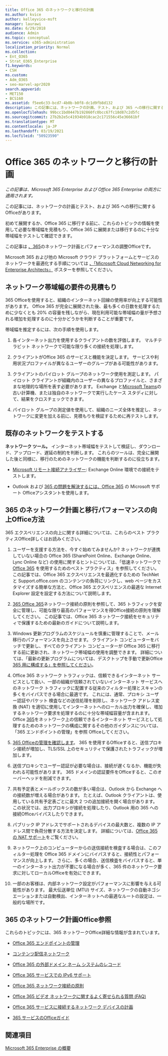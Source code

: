 ```yaml
---
title: Office 365 のネットワークと移行の計画
ms.author: kvice
author: kelleyvice-msft
manager: laurawi
ms.date: 6/29/2018
audience: Admin
ms.topic: conceptual
ms.service: o365-administration
localization_priority: Normal
ms.collection:
- Ent_O365
- Strat_O365_Enterprise
f1.keywords:
- CSH
ms.custom:
- Adm_O365
- seo-marvel-apr2020
search.appverid:
- MET150
- BCS160
ms.assetid: f5ee6c33-bcd7-4b0b-b0f8-dc1d9fb8d132
description: この記事には、ネットワークの計画、テスト、および 365 への移行に関するOfficeがあります。
ms.openlocfilehash: 99bcc1bd0447b192860fc0bcc67fc18d87c2d5fc
ms.sourcegitcommit: 27b2b2e5c41934b918cac2c171556c45e36661bf
ms.translationtype: MT
ms.contentlocale: ja-JP
ms.lasthandoff: 03/19/2021
ms.locfileid: "50923590"
---
```

# <a name="network-and-migration-planning-for-office-365"></a>Office 365 のネットワークと移行の計画

*この記事は、Microsoft 365 Enterprise および Office 365 Enterprise の両方に適用されます。*

この記事には、ネットワークの計画とテスト、および 365 への移行に関するOfficeがあります。
  
初めて展開するか、Office 365 に移行する前に、これらのトピックの情報を使用して必要な帯域幅を見積もり、Office 365 に展開または移行するのに十分な帯域幅をテストして確認できます。

この記事は [、365](./network-planning-and-performance.md)のネットワーク計画とパフォーマンスの調整Officeです。

Microsoft 365 および他の Microsoft クラウド プラットフォームとサービスのネットワークを最適化する手順については [、「Microsoft Cloud Networking for Enterprise Architects」](../solutions/cloud-architecture-models.md) ポスターを参照してください。
   
## <a name="estimate-network-bandwidth-requirements"></a>ネットワーク帯域幅の要件の見積もり
<a name="EstimateBandwidthRequirements"> </a>

365 Officeを使用すると、組織のインターネット回線の使用率が向上する可能性があります。 Office 365 が完全に展開された後、最も多くの日数を処理するために少なくとも 20% の容量を残しながら、現在利用可能な帯域幅の量が予想される増加を処理するのに十分かどうかを判断することが重要です。
  
帯域幅を推定するには、次の手順を使用します。
  
1. 各インターネット出力を使用するクライアントの数を評価します。 マルチテラビット ネットワークで可能な限り多くの接続を処理します。 
    
2. クライアントがOffice 365 のサービスと機能を決定します。 サービスや利用状況プロファイルが異なるユーザーのグループがある可能性があります。
    
3. クライアントのパイロット グループのネットワーク使用を測定します。 パイロット クライアントが組織内のユーザーの異なるプロファイルと、さまざまな地理的な場所を表す必要があります。 Exchange と[Microsoft Teams](/microsoftteams/prepare-network)の古い計算機、[](https://techcommunity.microsoft.com/t5/exchange-team-blog/announcing-the-exchange-client-network-bandwidth-calculator-beta/ba-p/601744)または独自のネットワークで実行[](https://www.microsoft.com/itshowcase/Article/Content/631/Optimizing-network-performance-for-Microsoft-Office-365)したケース スタディに対して、結果をクロスチェックできます。 
    
4. パイロット グループの測定値を使用して、組織のニーズ全体を推定し、ネットワークに変更を加える前に、見積もりを検証するために再テストします。
    
## <a name="test-your-existing-network"></a>既存のネットワークをテストする
<a name="calculators"> </a>

 **ネットワーク ツール。** インターネット帯域幅をテストして検証し、ダウンロード、アップロード、遅延の制約を判断します。 これらのツールは、完全に展開した後と同様に、移行のためのネットワークの機能を判断するのに役立ちます。 
    
- [Microsoft リモート接続アナライザー](https://go.microsoft.com/fwlink/p/?LinkId=517243): Exchange Online 環境での接続をテストします。
    
- Outlook および [365 の問題を解決するには、Office 365](https://diagnostics.office.com/#/Download?env=SOC) の Microsoft サポート Officeアシスタントを使用します。 
    
## <a name="best-practices-for-network-planning-and-improving-migration-performance-for-office-365"></a>365 のネットワーク計画と移行パフォーマンスの向上Office方法
<a name="BestPractices"> </a>

365 エクスペリエンスの向上に関する詳細については、これらのベスト プラクティスOffice詳しくはお読みください。
  
1. ユーザーを支援する方法を、今すぐ始めてみませんか? ネットワークが連携していない場合の Office 365 (SharePoint Online、Exchange Online、Lync Online など) の使用に関するヒントについては、「低速ネットワークで [Office 365](https://support.office.com/article/fd16c8d2-4799-4c39-8fd7-045f06640166) を使用するためのベスト プラクティス」を参照してください。 この記事では、Office 365 エクスペリエンスを最適化するための TechNet と Support.office.com のコンテンツの負荷にリンクし、web ページをカスタマイズする簡単な方法と、Office 365 エクスペリエンスの最適な Internet Explorer 設定を設定する方法について説明します。 
    
2. [365 Office 365](./microsoft-365-network-connectivity-principles.md)ネットワーク接続の原則を参照して、365 トラフィックを安全に管理し、可能な限り最高のパフォーマンスを得Office接続の原則を理解してください。 この記事では、Office 365 ネットワーク接続をセキュリティで保護するための最新のガイドについて説明します。 
    
3. Windows 更新プログラムのスケジュールを慎重に管理することで、メール移行のパフォーマンスを向上させます。 クライアント コンピューターをバッチで更新し、すべてのクライアント コンピューターが Office 365 に移行する前に更新され、ネットワーク帯域幅の使用を調整できます。 詳細については、「最新の更新プログラムについては、デスクトップを手動で更新Office [365 用に構成する」を参照してください](https://support.microsoft.com/gp/office-2013-365-update)。
    
4. Office 365 ネットワーク トラフィックは、信頼できるインターネット サービスとして扱い、一部の組織が信頼されていないインターネット サービスへのネットワーク トラフィックに配置する従来のフィルター処理とスキャンの多くをバイパスできる場合に最適です。 これには、通常、プロキシ ユーザー認証やパケット 検査などの送信処理を削除し、ネットワーク アドレス変換 (NAT) を適切に使用してインターネットへのローカル出力を確保し、増加するネットワーク要求を処理するのに十分な帯域幅容量が含まれます。 Office [365](https://support.office.com/article/99cab9d4-ef59-4207-9f2b-3728eb46bf9a)をネットワーク上の信頼できるインターネット サービスとして処理するためのネットワークの構成に関するその他のガイダンスについては、「365 エンドポイントの管理」を参照 Officeしてください。
    
1. [365 Officeの管理を確認します](https://support.office.com/article/99cab9d4-ef59-4207-9f2b-3728eb46bf9a)。 365 を使用するOfficeすると、送信プロキシ接続が増加し、TLS/SSL 上のセキュリティで保護されたトラフィックが増加します。
    
2. 送信プロキシでユーザー認証が必要な場合は、接続が遅くなるか、機能が失われる可能性があります。 365 ドメインの認証要件をOfficeすると、このオーバーヘッドを削減できます。
    
3. 共有予定表とメールボックスの数が多い場合は、Outlook から Exchange への接続数が増える場合があります。 たとえば、Outlook クライアントは、使用している共有予定表ごとに最大 2 つの追加接続を開く場合があります。 この状況では、出力プロキシが接続を処理したり、Outlook 用の 365 への接続Officeバイパスしたりできます。
    
4. パブリック IP アドレスでサポートされるデバイスの最大数と、複数の IP アドレス間で負荷分散する方法を決定します。 詳細については、[Office 365 の NAT サポート](nat-support-with-microsoft-365.md)をご覧ください。
    
5. ネットワーク上のコンピューターからの送信接続を検査する場合は、このフィルター処理を Office 365 ドメインにバイパスすると、接続性とパフォーマンスが向上します。 さらに、多くの場合、送信検査をバイパスすると、単一のインターネット出力が不要になる場合が多く、365 件のネットワーク要求に対してローカルOfficeを有効にできます。
    
6. 一部のお客様は、内部ネットワーク設定がパフォーマンスに影響を与える可能性があります。 最大伝送単位 (MTU) サイズ、ネットワークの自動ネゴシエーションまたは自動検出、インターネットへの最適なルートの設定は、一般的な場所です。
    
## <a name="network-planning-reference-for-office-365"></a>365 のネットワーク計画Office参照
<a name="NetReference"> </a>

これらのトピックには、365 ネットワークOffice詳細な情報が含まれています。
  
- [Office 365 エンドポイントの管理](https://support.office.com/article/99cab9d4-ef59-4207-9f2b-3728eb46bf9a)
    
- [コンテンツ配信ネットワーク](content-delivery-networks.md)
    
- [Office 365 の外部ドメイン ネーム システムのレコード](external-domain-name-system-records.md)
    
- [Office 365 サービスでの IPv6 サポート](ipv6-support.md)
    
- [Office 365 ネットワーク接続の原則](./microsoft-365-network-connectivity-principles.md)
    
- [Office 365 ビデオ ネットワークに関するよく寄せられる質問 (FAQ)](office-365-video-networking-faq.md)
    
- [Office 365 サービスに接続するネットワーク デバイスの計画](plan-for-network-devices.md)
    
- [365 サービスのOfficeガイド](setup-guides-for-microsoft-365.md)
 
## <a name="see-also"></a>関連項目

[Microsoft 365 Enterprise の概要](microsoft-365-overview.md)
